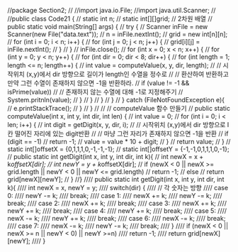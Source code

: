 //package Section2;
//
//import java.io.File;
//import java.util.Scanner;
//
//public class Code21 {
//    static int n;
//    static int[][]grid;   // 2차원 배열
//    public static void main(String[] args) {
//        try {
//            Scanner inFile = new Scanner(new File("data.text"));
//            n = inFile.nextInt();
//            grid = new int[n][n];
//            for (int i = 0; i < n; i++) {
//                for (int j = 0; j < n; j++) {
//                    grid[i][j] = inFile.nextInt();
//                }
//            }
//            inFile.close();
//            for (int x = 0; x < n; x++) {
//                for (int y = 0; y < n; y++) {
//                    for (int dir = 0; dir < 8; dir++) {
//                        for (int length = 1; length <= n; length++) {
//                            int value = computeValue(x, y, dir, length);
//                            // 시작위치 (x,y)에서 dir 방향으로 길이가 length인 수열을 정수로
//                            // 환산하여 반환하고 만약 그런 수열이 존재하지 않으면 -1을 반환하라.
//                            if (value != -1 && isPrime(value))
//                                // 존재하지 않는 수열에 대해 -1로 지정해주기
//                                System.pritnln(value);
//                        }
//                    }
//                }
//            }
//        } catch (FileNotFoundException e){
//            e.printStackTrace();
//        }
//        }
//
//    // computeValue 함수 만들기
//    public static computeValue(int x, int y, int dir, int len) {
//        int value = 0;
//        for (int i = 0; i < len; i++) {
//            int digit = getDigit(x, y, dir, i);
//            // 시작위치 (x,y)에서 dir 방향으로 I칸 떨어진 자리에 있는 digit반환
//            // 마냥 그런 자리가 존재하지 않으면 -1을 반환
//            if (digit == -1)
//                return -1;
//            value = value * 10 + digit;
//        }
//        return value;
//    }
//    static int[]offsetX = {0,1,1,1,0,-1,-1,-1};
//    static int[]offsetY = {-1,-1,0,1,1,1,0,-1};
//    public static int getDigit(int x, int y, int dir, int k){
//        int newX = x + k*offsetX[dir];
//        int newY = y + k*offsetX[dir];
//        if (newX < 0 || newX >= grid.length || newY < 0 || newY <= grid.length)
//            return -1;
//        else
//            return grid[newX][newY];
//    }
//}
////    public static int getDigit(int x, int y, int dir, int k){
////        int newX = x, newY = y;
////        switch(dir) {
////            // 각 숫자는 방향
////            case 0:
////                newY -= k;
////                break;
////            case 1:
////                newX += k;
////                newY -= k;
////                break;
////            case 2:
////                newX += k;
////                break;
////            case 3:
////                newX += k;
////                newY += k;
////                break;
////            case 4:
////                newY += k;
////                break;
////            case 5:
////                newX -= k;
////                newY += k;
////                break;
////            case 6:
////                newX -= k;
////                break;
////            case 7:
////                newX -= k;
////                newY -= k;
////                break;
////        }
////        if (newX < 0 || newX >= n || newY < 0) || newY >=n)
////            return -1;
////        return grid[newX][newY];
////        }
